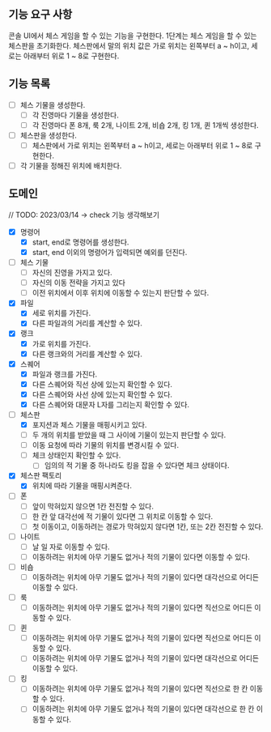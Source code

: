 ## 기능 요구 사항

콘솔 UI에서 체스 게임을 할 수 있는 기능을 구현한다.
1단계는 체스 게임을 할 수 있는 체스판을 초기화한다.
체스판에서 말의 위치 값은 가로 위치는 왼쪽부터 a ~ h이고, 세로는 아래부터 위로 1 ~ 8로 구현한다.

## 기능 목록

- [ ] 체스 기물을 생성한다.
  - [ ] 각 진영마다 기물을 생성한다.
  - [ ] 각 진영마다 폰 8개, 룩 2개, 나이트 2개, 비숍 2개, 킹 1개, 퀸 1개씩 생성한다.
- [ ] 체스판을 생성한다.
  - [ ] 체스판에서 가로 위치는 왼쪽부터 a ~ h이고, 세로는 아래부터 위로 1 ~ 8로 구현한다.
- [ ] 각 기물을 정해진 위치에 배치한다.

## 도메인

// TODO: 2023/03/14 -> check 기능 생각해보기

- [x] 명령어
  - [x] start, end로 명령어를 생성한다.
  - [x] start, end 이외의 명령어가 입력되면 예외를 던진다.

- [ ] 체스 기물
  - [ ] 자신의 진영을 가지고 있다.
  - [ ] 자신의 이동 전략을 가지고 있다
  - [ ] 이전 위치에서 이후 위치에 이동할 수 있는지 판단할 수 있다.

- [x] 파일
  - [x] 세로 위치를 가진다.
  - [x] 다른 파일과의 거리를 계산할 수 있다.

- [x] 랭크
  - [x] 가로 위치를 가진다.
  - [x] 다른 랭크와의 거리를 계산할 수 있다.

- [x] 스퀘어
  - [x] 파일과 랭크를 가진다.
  - [x] 다른 스퀘어와 직선 상에 있는지 확인할 수 있다.
  - [x] 다른 스퀘어와 사선 상에 있는지 확인할 수 있다.
  - [x] 다른 스퀘어와 대문자 L자를 그리는지 확인할 수 있다.

- [ ] 체스판
  - [x] 포지션과 체스 기물을 매핑시키고 있다.
  - [ ] 두 개의 위치를 받았을 때 그 사이에 기물이 있는지 판단할 수 있다.
  - [ ] 이동 요청에 따라 기물의 위치를 변경시킬 수 있다.
  - [ ] 체크 상태인지 확인할 수 있다.
    - [ ] 임의의 적 기물 중 하나라도 킹을 잡을 수 있다면 체크 상태이다.

- [x] 체스판 팩토리
  - [x] 위치에 따라 기물을 매핑시켜준다.

- [ ] 폰
  - [ ] 앞이 막혀있지 않으면 1칸 전진할 수 있다.
  - [ ] 한 칸 앞 대각선에 적 기물이 있다면 그 위치로 이동할 수 있다.
  - [ ] 첫 이동이고, 이동하려는 경로가 막혀있지 않다면 1칸, 또는 2칸 전진할 수 있다.

- [ ] 나이트
  - [ ] 날 일 자로 이동할 수 있다.
  - [ ] 이동하려는 위치에 아무 기물도 없거나 적의 기물이 있다면 이동할 수 있다.

- [ ] 비숍
  - [ ] 이동하려는 위치에 아무 기물도 없거나 적의 기물이 있다면 대각선으로 어디든 이동할 수 있다.

- [ ] 룩
  - [ ] 이동하려는 위치에 아무 기물도 없거나 적의 기물이 있다면 직선으로 어디든 이동할 수 있다.

- [ ] 퀸
  - [ ] 이동하려는 위치에 아무 기물도 없거나 적의 기물이 있다면 직선으로 어디든 이동할 수 있다.
  - [ ] 이동하려는 위치에 아무 기물도 없거나 적의 기물이 있다면 대각선으로 어디든 이동할 수 있다.

- [ ] 킹
  - [ ] 이동하려는 위치에 아무 기물도 없거나 적의 기물이 있다면 직선으로 한 칸 이동할 수 있다.
  - [ ] 이동하려는 위치에 아무 기물도 없거나 적의 기물이 있다면 대각선으로 한 칸 이동할 수 있다.

